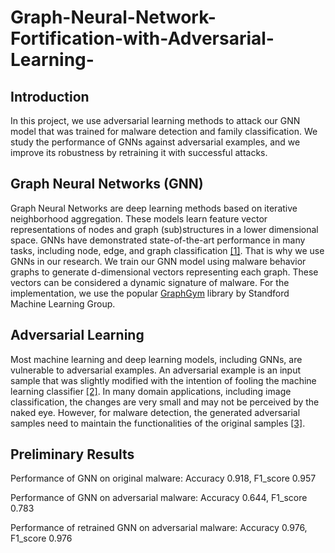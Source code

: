 # Graph-Neural-Network-Fortification-with-Adversarial-Learning-

## Introduction
In this project, we use adversarial learning methods to attack our GNN model that was trained for malware detection and family classification. We study the performance of GNNs against adversarial examples, and we improve its robustness by retraining it with successful attacks.

## Graph Neural Networks (GNN)
Graph Neural Networks are deep learning methods based on iterative neighborhood aggregation. These models learn feature vector representations of nodes and graph (sub)structures in a lower dimensional space. GNNs have demonstrated state-of-the-art performance in many tasks, including node, edge, and graph classification [\[1\]](https://arxiv.org/pdf/1810.00826.pdf). That is why we use GNNs in our research.
We train our GNN model using malware behavior graphs to generate d-dimensional vectors representing each graph. These vectors  can be considered a dynamic signature of malware.
For the implementation, we use the popular [GraphGym](https://github.com/snap-stanford/GraphGym) library by Standford Machine Learning Group.

## Adversarial Learning
Most machine learning and deep learning models, including GNNs, are vulnerable to adversarial examples. An adversarial example is an input sample that was slightly modified with the intention of fooling the machine learning classifier [\[2\]](https://arxiv.org/pdf/1804.00097.pdf).
In many domain applications, including image classification, the changes are very small and may not be perceived by the naked eye. However, for malware detection, the generated adversarial samples need to maintain the functionalities of the original samples [\[3\]](https://nrl.northumbria.ac.uk/id/eprint/49453/1/Accepted%20Manuscript.pdf).

## Preliminary Results

Performance of GNN on original malware: Accuracy 0.918, F1_score 0.957

Performance of GNN on adversarial malware: Accuracy 0.644, F1_score 0.783

Performance of retrained GNN on adversarial malware: Accuracy 0.976, F1_score 0.976
